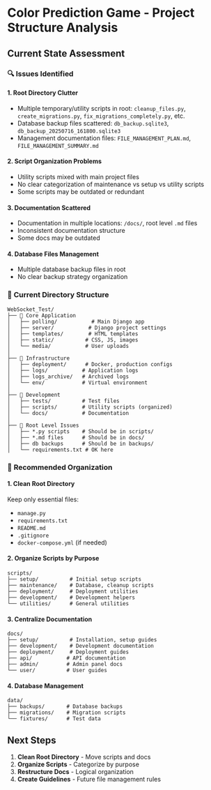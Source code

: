 # Color Prediction Game - Project Structure Analysis

## Current State Assessment

### 🔍 **Issues Identified**

#### 1. **Root Directory Clutter**
- Multiple temporary/utility scripts in root: `cleanup_files.py`, `create_migrations.py`, `fix_migrations_completely.py`, etc.
- Database backup files scattered: `db_backup.sqlite3`, `db_backup_20250716_161800.sqlite3`
- Management documentation files: `FILE_MANAGEMENT_PLAN.md`, `FILE_MANAGEMENT_SUMMARY.md`

#### 2. **Script Organization Problems**
- Utility scripts mixed with main project files
- No clear categorization of maintenance vs setup vs utility scripts
- Some scripts may be outdated or redundant

#### 3. **Documentation Scattered**
- Documentation in multiple locations: `/docs/`, root level `.md` files
- Inconsistent documentation structure
- Some docs may be outdated

#### 4. **Database Files Management**
- Multiple database backup files in root
- No clear backup strategy organization

### 📁 **Current Directory Structure**

```
WebSocket_Test/
├── 📁 Core Application
│   ├── polling/           # Main Django app
│   ├── server/           # Django project settings
│   ├── templates/        # HTML templates
│   ├── static/          # CSS, JS, images
│   └── media/           # User uploads
│
├── 📁 Infrastructure
│   ├── deployment/      # Docker, production configs
│   ├── logs/           # Application logs
│   ├── logs_archive/   # Archived logs
│   └── env/            # Virtual environment
│
├── 📁 Development
│   ├── tests/          # Test files
│   ├── scripts/        # Utility scripts (organized)
│   └── docs/           # Documentation
│
├── 📁 Root Level Issues
│   ├── *.py scripts    # Should be in scripts/
│   ├── *.md files      # Should be in docs/
│   ├── db backups      # Should be in backups/
│   └── requirements.txt # OK here
```

### 🎯 **Recommended Organization**

#### 1. **Clean Root Directory**
Keep only essential files:
- `manage.py`
- `requirements.txt` 
- `README.md`
- `.gitignore`
- `docker-compose.yml` (if needed)

#### 2. **Organize Scripts by Purpose**
```
scripts/
├── setup/          # Initial setup scripts
├── maintenance/    # Database, cleanup scripts
├── deployment/     # Deployment utilities
├── development/    # Development helpers
└── utilities/      # General utilities
```

#### 3. **Centralize Documentation**
```
docs/
├── setup/          # Installation, setup guides
├── development/    # Development documentation
├── deployment/     # Deployment guides
├── api/           # API documentation
├── admin/         # Admin panel docs
└── user/          # User guides
```

#### 4. **Database Management**
```
data/
├── backups/       # Database backups
├── migrations/    # Migration scripts
└── fixtures/      # Test data
```

## Next Steps

1. **Clean Root Directory** - Move scripts and docs
2. **Organize Scripts** - Categorize by purpose
3. **Restructure Docs** - Logical organization
4. **Create Guidelines** - Future file management rules
